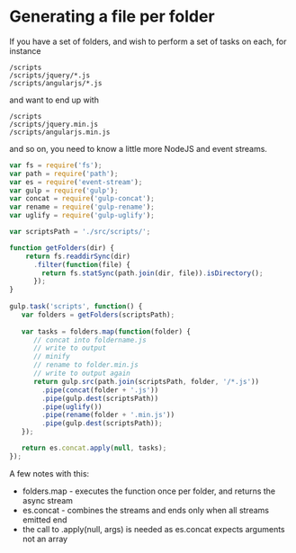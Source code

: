 # Generating a file per folder

If you have a set of folders, and wish to perform a set of tasks on each, for instance

    /scripts
    /scripts/jquery/*.js
    /scripts/angularjs/*.js
   
and want to end up with

    /scripts
    /scripts/jquery.min.js
    /scripts/angularjs.min.js

and so on, you need to know a little more NodeJS and event streams. 

``` javascript
var fs = require('fs');
var path = require('path');
var es = require('event-stream');
var gulp = require('gulp');
var concat = require('gulp-concat');
var rename = require('gulp-rename');
var uglify = require('gulp-uglify');

var scriptsPath = './src/scripts/';

function getFolders(dir) {
    return fs.readdirSync(dir)
      .filter(function(file) {
        return fs.statSync(path.join(dir, file)).isDirectory();
      });
}
 
gulp.task('scripts', function() { 
   var folders = getFolders(scriptsPath);
   
   var tasks = folders.map(function(folder) {
      // concat into foldername.js
      // write to output
      // minify
      // rename to folder.min.js
      // write to output again
      return gulp.src(path.join(scriptsPath, folder, '/*.js'))
        .pipe(concat(folder + '.js'))
        .pipe(gulp.dest(scriptsPath))
        .pipe(uglify())
        .pipe(rename(folder + '.min.js'))
        .pipe(gulp.dest(scriptsPath));
   });

   return es.concat.apply(null, tasks);
});
```

A few notes with this:

- folders.map - executes the function once per folder, and returns the async stream
- es.concat - combines the streams and ends only when all streams emitted end
- the call to .apply(null, args) is needed as es.concat expects arguments not an array
